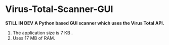 # Virus-Total-Scanner-GUI
**STILL IN DEV**
**A Python based GUI scanner which uses the Virus Total API.**
 1. The application size is 7 KB .
 2. Uses 17 MB of RAM.

